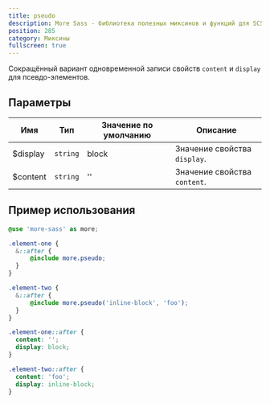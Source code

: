 ```yaml
---
title: pseudo
description: More Sass - библиотека полезных миксинов и функций для SCSS.
position: 285
category: Миксины
fullscreen: true
---
```


Сокращённый вариант одновременной записи свойств `content` и `display` для псевдо-элементов.

## Параметры

| Имя      | Тип      | Значение по умолчанию | Описание                     |
|----------|----------|-----------------------|------------------------------|
| $display | `string` | block                 | Значение свойства `display`. |
| $content | `string` | ''                    | Значение свойства `content`. |

## Пример использования

<code-group>
  
  <code-block label="SCSS" active>
  
  ```scss
  @use 'more-sass' as more;
  
  .element-one {
  	&::after {
  		@include more.pseudo;
  	}
  }
  
  .element-two {
  	&::after {
  		@include more.pseudo('inline-block', 'foo');
  	}
  }
  ```
  
  </code-block>
  
  <code-block label="Результат">
  
  ```css
  .element-one::after {
  	content: '';
  	display: block;
  }
  
  .element-two::after {
  	content: 'foo';
  	display: inline-block;
  }
  ```
  
  </code-block>
  
</code-group>
